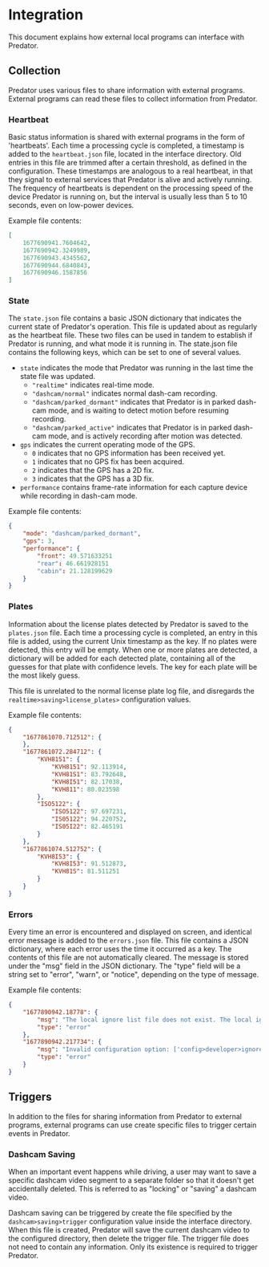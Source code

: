 # Integration

This document explains how external local programs can interface with Predator.


## Collection

Predator uses various files to share information with external programs. External programs can read these files to collect information from Predator.

### Heartbeat

Basic status information is shared with external programs in the form of 'heartbeats'. Each time a processing cycle is completed, a timestamp is added to the `heartbeat.json` file, located in the interface directory. Old entries in this file are trimmed after a certain threshold, as defined in the configuration. These timestamps are analogous to a real heartbeat, in that they signal to external services that Predator is alive and actively running. The frequency of heartbeats is dependent on the processing speed of the device Predator is running on, but the interval is usually less than 5 to 10 seconds, even on low-power devices.

Example file contents:

```json
[
    1677690941.7604642,
    1677690942.3249989,
    1677690943.4345562,
    1677690944.6840843,
    1677690946.1587856
]
```


### State

The `state.json` file contains a basic JSON dictionary that indicates the current state of Predator's operation. This file is updated about as regularly as the heartbeat file. These two files can be used in tandem to establish if Predator is running, and what mode it is running in. The state.json file contains the following keys, which can be set to one of several values.
- `state` indicates the mode that Predator was running in the last time the state file was updated.
    - `"realtime"` indicates real-time mode.
    - `"dashcam/normal"` indicates normal dash-cam recording.
    - `"dashcam/parked_dormant"` indicates that Predator is in parked dash-cam mode, and is waiting to detect motion before resuming recording.
    - `"dashcam/parked_active"` indicates that Predator is in parked dash-cam mode, and is actively recording after motion was detected.
- `gps` indicates the current operating mode of the GPS.
    - `0` indicates that no GPS information has been received yet.
    - `1` indicates that no GPS fix has been acquired.
    - `2` indicates that the GPS has a 2D fix.
    - `3` indicates that the GPS has a 3D fix.
- `performance` contains frame-rate information for each capture device while recording in dash-cam mode.

Example file contents:
```json
{
    "mode": "dashcam/parked_dormant",
    "gps": 3,
    "performance": {
        "front": 49.571633251
        "rear": 46.661928151
        "cabin": 21.128199629
    }
}
```


### Plates

Information about the license plates detected by Predator is saved to the `plates.json` file. Each time a processing cycle is completed, an entry in this file is added, using the current Unix timestamp as the key. If no plates were detected, this entry will be empty. When one or more plates are detected, a dictionary will be added for each detected plate, containing all of the guesses for that plate with confidence levels. The key for each plate will be the most likely guess.

This file is unrelated to the normal license plate log file, and disregards the `realtime>saving>license_plates>` configuration values.

Example file contents:

```json
{
    "1677861070.712512": {
    },
    "1677861072.284712": {
        "KVH8151": {
            "KVH8151": 92.113914,
            "KVH81S1": 83.792648,
            "KVH8I51": 82.17038,
            "KVH811": 80.023598
        },
        "ISO5122": {
            "ISO5122": 97.697231,
            "IS05122": 94.220752,
            "IS05I22": 82.465191
        }
    }, 
    "1677861074.512752": {
        "KVH8I53": {
            "KVH8I53": 91.512873,
            "KVH81S": 81.511251
        }
    }
}
```


### Errors

Every time an error is encountered and displayed on screen, and identical error message is added to the `errors.json` file. This file contains a JSON dictionary, where each error uses the time it occurred as a key. The contents of this file are not automatically cleared. The message is stored under the "msg" field in the JSON dictionary. The "type" field will be a string set to "error", "warn", or "notice", depending on the type of message.

Example file contents:

```JSON
{
    "1677890942.18778": {
        "msg": "The local ignore list file does not exist. The local ignore list is disabled.",
        "type": "error"
    },
    "1677890942.217734": {
        "msg": "Invalid configuration option: ['config>developer>ignore_list>local_file']",
        "type": "error"
    }
}
```


## Triggers

In addition to the files for sharing information from Predator to external programs, external programs can use create specific files to trigger certain events in Predator.

### Dashcam Saving

When an important event happens while driving, a user may want to save a specific dashcam video segment to a separate folder so that it doesn't get accidentally deleted. This is referred to as "locking" or "saving" a dashcam video.

Dashcam saving can be triggered by create the file specified by the `dashcam>saving>trigger` configuration value inside the interface directory. When this file is created, Predator will save the current dashcam video to the configured directory, then delete the trigger file. The trigger file does not need to contain any information. Only its existence is required to trigger Predator.

